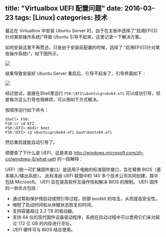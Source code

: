 title: "Virtualbox UEFI 配置问题"
date: 2016-03-23
tags: [Linux]
categories: 技术
---

最近在 Virtualbox 中安装 Ubuntu Server 时，由于在主板中选择了“启用EFI(只针对某些操作系统)”导致 Ubuntu 引导不起来，这里记录一下解决方案。<!--more-->

如何安装这里不再赘述，只是由于安装前配置的时候，选择了 “启用EFI(只针对某些操作系统)”，如下图所示，

![](/images/virtualbox-efi.png)

结果导致安装好 Ubuntu Server 重启后，引导不起来了，引导界面如下：

![](/images/virtualbox-efi-boot.png)

经过尝试，直接在Shell里运行 <code>FS0:\EFI\ubuntu\grubx64.efi</code> 可以成功引导，但是每次这么引导也很麻烦，可以用如下方式解决。

按顺序运行如下命令：

```shell
Shell> FS0:
FS0:\> cd EFI
FS0:\EFI> mkdir boot
FS0:\EFI> cp ubuntu\grubx64.efi boot\bootx64.efi 
```

然后重启就能自动引导了。

顺便查了下什么是 UEFI，这是来自 http://windows.microsoft.com/zh-cn/windows-8/what-uefi 的一段解释：

UEFI（统一可扩展固件接口）是适用于电脑的标准固件接口，旨在替换 BIOS（基本输入/输出系统）。 此标准由 UEFI 联盟中的 140 多个技术公司共同创建，其中包括 Microsoft。 UEFI 旨在提高软件互操作性和解决 BIOS 的限制。 UEFI 固件的一些优点包括：

- 通过帮助保护预启动或预引导过程，防御 bootkit 的攻击，从而提高安全性。
- 缩短了启动时间和从休眠状态恢复的时间。
- 支持容量超过 2.2 TB 的驱动器。
- 支持 64 位的现代固件设备驱动程序，系统在启动过程中可以使用它们来对超过 172 亿 GB 的内存进行寻址。
- UEFI 硬件可与 BIOS 结合使用。